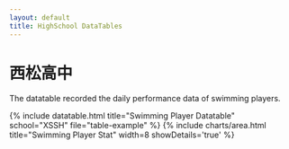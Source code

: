 ```yaml
---
layout: default
title: HighSchool DataTables
---
```


<!-- Page Heading -->
<h1 class="h3 mb-2 text-gray-800">西松高中</h1>
<p class="mb-4">The datatable recorded the daily performance data of swimming players.</p>

{% include datatable.html title="Swimming Player Datatable" school="XSSH" file="table-example" %}
{% include charts/area.html title="Swimming Player Stat" width=8 showDetails='true' %}
